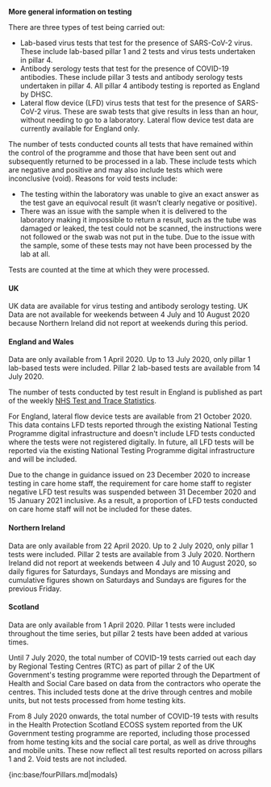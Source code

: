 ﻿**More general information on testing**

There are three types of test being carried out:  
* Lab-based virus tests that test for the presence of SARS-CoV-2 virus.  These include lab-based pillar 1 and 2 tests and virus tests undertaken in pillar 4.
* Antibody serology tests that test for the presence of COVID-19 antibodies.  These include pillar 3 tests and antibody serology tests undertaken in pillar 4.  All pillar 4 antibody testing is reported as England by DHSC.
* Lateral flow device (LFD) virus tests that test for the presence of SARS-CoV-2 virus.  These are swab tests that give results in less than an hour, without needing to go to a laboratory. Lateral flow device test data are currently available for England only.

The number of tests conducted counts all tests that have remained within the control of the programme and those that have been sent out and subsequently returned to be processed in a lab. These include tests which are negative and positive and may also include tests which were inconclusive (void). Reasons for void tests include: 

* The testing within the laboratory was unable to give an exact answer as the test gave an equivocal result (it wasn’t clearly negative or positive). 
* There was an issue with the sample when it is delivered to the laboratory making it impossible to return a result, such as the tube was damaged or leaked, the test could not be scanned, the instructions were not followed or the swab was not put in the tube. Due to the issue with the sample, some of these tests may not have been processed by the lab at all.

Tests are counted at the time at which they were processed.
#### UK

UK data are available for virus testing and antibody serology testing. UK Data are not available for weekends between 4 July and 10 August 2020 because Northern Ireland did not report at weekends during this period.  

#### England and Wales

Data are only available from 1 April 2020. Up to 13 July 2020, only pillar 1 lab-based tests were included. Pillar 2 lab-based tests are available from 14 July 2020.

The number of tests conducted by test result in England is published as part of the weekly [NHS Test and Trace Statistics](https://www.gov.uk/government/collections/nhs-test-and-trace-statistics-england-weekly-reports).

For England, lateral flow device tests are available from 21 October 2020. This data contains LFD tests reported through the existing National Testing Programme digital infrastructure and doesn't include LFD tests conducted where the tests were not registered digitally. In future, all LFD tests will be reported via the existing National Testing Programme digital infrastructure and will be included.

Due to the change in guidance issued on 23 December 2020 to increase testing in care home staff, the requirement for care home staff to register negative LFD test results was suspended between 31 December 2020 and 15 January 2021 inclusive. As a result, a proportion of LFD tests conducted on care home staff will not be included for these dates.

#### Northern Ireland

Data are only available from 22 April 2020. Up to 2 July 2020, only pillar 1 tests were included. Pillar 2 tests are available from 3 July 2020.  Northern Ireland did not report at weekends between 4 July and 10 August 2020, so daily figures for Saturdays, Sundays and Mondays are missing and cumulative figures shown on Saturdays and Sundays are figures for the previous Friday.

#### Scotland

Data are only available from 1 April 2020. Pillar 1 tests were included throughout the time series, but pillar 2 tests have been added at various times.

Until 7 July 2020, the total number of COVID-19 tests carried out each day by Regional Testing Centres (RTC) as part of pillar 2 of the UK Government's testing programme were reported through the Department of Health and Social Care based on data from the contractors who operate the centres. This included tests done at the drive through centres and mobile units, but not tests processed from home testing kits.

From 8 July 2020 onwards, the total number of COVID-19 tests with results in the Health Protection Scotland ECOSS system reported from the UK Government testing programme are reported, including those processed from home testing kits and the social care portal, as well as drive throughs and mobile units. These now reflect all test results reported on across pillars 1 and 2.  Void tests are not included. 

{inc:base/fourPillars.md|modals}